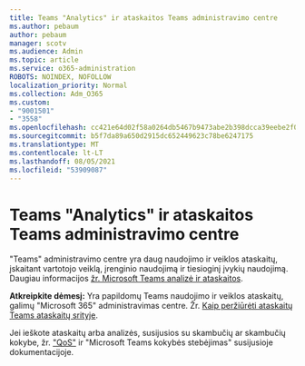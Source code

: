 ```yaml
---
title: Teams "Analytics" ir ataskaitos Teams administravimo centre
ms.author: pebaum
author: pebaum
manager: scotv
ms.audience: Admin
ms.topic: article
ms.service: o365-administration
ROBOTS: NOINDEX, NOFOLLOW
localization_priority: Normal
ms.collection: Adm_O365
ms.custom:
- "9001501"
- "3558"
ms.openlocfilehash: cc421e64d02f58a0264db5467b9473abe2b398dcca39eebe2f072a0f283276f2
ms.sourcegitcommit: b5f7da89a650d2915dc652449623c78be6247175
ms.translationtype: MT
ms.contentlocale: lt-LT
ms.lasthandoff: 08/05/2021
ms.locfileid: "53909087"
---
```

# <a name="teams-analytics-and-reports-in-the-teams-admin-center"></a>Teams "Analytics" ir ataskaitos Teams administravimo centre

"Teams" administravimo  centre yra daug naudojimo ir veiklos ataskaitų, įskaitant vartotojo veiklą, įrenginio naudojimą ir tiesioginį įvykių naudojimą. Daugiau informacijos [žr. Microsoft Teams analizė ir ataskaitos](https://docs.microsoft.com/microsoftteams/teams-analytics-and-reports/teams-reporting-reference).

**Atkreipkite dėmesį:** Yra papildomų Teams naudojimo ir veiklos ataskaitų, galimų "Microsoft 365" administravimas centre. Žr. [Kaip peržiūrėti ataskaitų Teams ataskaitų srityje](https://docs.microsoft.com/microsoftteams/teams-activity-reports#how-to-view-the-teams-reports-in-the-reports-dashboard).

Jei ieškote ataskaitų arba analizės,  susijusios su skambučių ar skambučių kokybe, žr. ["QoS"](https://docs.microsoft.com/microsoftteams/monitor-call-quality-qos) ir "Microsoft Teams kokybės stebėjimas" susijusioje dokumentacijoje.

